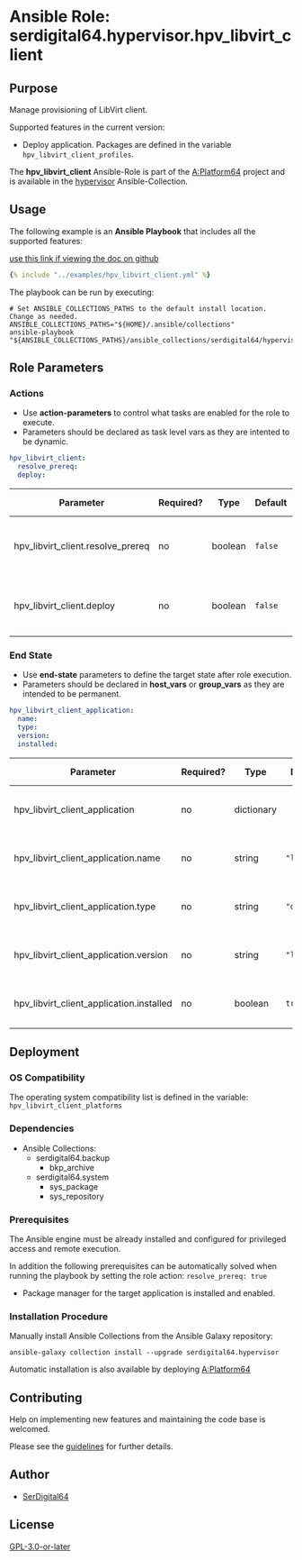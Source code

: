 # Ansible Role: serdigital64.hypervisor.hpv_libvirt_client

## Purpose

Manage provisioning of LibVirt client.

Supported features in the current version:

- Deploy application. Packages are defined in the variable `hpv_libvirt_client_profiles`.

The **hpv_libvirt_client** Ansible-Role is part of the [A:Platform64](https://github.com/serdigital64/aplatform64) project and is available in the [hypervisor](https://aplatform64.readthedocs.io/en/latest/collections/hypervisor) Ansible-Collection.

## Usage

The following example is an **Ansible Playbook** that includes all the supported features:

[use this link if viewing the doc on github](https://github.com/aplatform64/hypervisor/blob/main/playbooks/hpv_libvirt_client.yml)

```yaml
{% include "../examples/hpv_libvirt_client.yml" %}
```

The playbook can be run by executing:

```shell
# Set ANSIBLE_COLLECTIONS_PATHS to the default install location. Change as needed.
ANSIBLE_COLLECTIONS_PATHS="${HOME}/.ansible/collections"
ansible-playbook "${ANSIBLE_COLLECTIONS_PATHS}/ansible_collections/serdigital64/hypervisor/playbooks/hpv_libvirt_client.yml"
```

## Role Parameters

### Actions

- Use **action-parameters** to control what tasks are enabled for the role to execute.
- Parameters should be declared as task level vars as they are intented to be dynamic.

```yaml
hpv_libvirt_client:
  resolve_prereq:
  deploy:
```

| Parameter                        | Required? | Type    | Default | Purpose / Value                             |
| -------------------------------- | --------- | ------- | ------- | ------------------------------------------- |
| hpv_libvirt_client.resolve_prereq | no        | boolean | `false` | Enable automatic resolution of prequisites  |
| hpv_libvirt_client.deploy         | no        | boolean | `false` | Enable installation of application packages |

### End State

- Use **end-state** parameters to define the target state after role execution.
- Parameters should be declared in **host_vars** or **group_vars** as they are intended to be permanent.

```yaml
hpv_libvirt_client_application:
  name:
  type:
  version:
  installed:
```

| Parameter                               | Required? | Type       | Default     | Purpose / Value                    |
| --------------------------------------- | --------- | ---------- | ----------- | ---------------------------------- |
| hpv_libvirt_client_application           | no        | dictionary |             | Set application package end state  |
| hpv_libvirt_client_application.name      | no        | string     | `"libvirt"` | Select application package name    |
| hpv_libvirt_client_application.type      | no        | string     | `"distro"`  | Select application package type    |
| hpv_libvirt_client_application.version   | no        | string     | `"latest"`  | Select application package version |
| hpv_libvirt_client_application.installed | no        | boolean    | `true`      | Set application package end state  |

## Deployment

### OS Compatibility

The operating system compatibility list is defined in the variable: `hpv_libvirt_client_platforms`

### Dependencies

- Ansible Collections:
  - serdigital64.backup
    - bkp_archive
  - serdigital64.system
    - sys_package
    - sys_repository

### Prerequisites

The Ansible engine must be already installed and configured for privileged access and remote execution.

In addition the following prerequisites can be automatically solved when running the playbook by setting the role action: `resolve_prereq: true`

- Package manager for the target application is installed and enabled.

### Installation Procedure

Manually install Ansible Collections from the Ansible Galaxy repository:

```shell
ansible-galaxy collection install --upgrade serdigital64.hypervisor
```

Automatic installation is also available by deploying [A:Platform64](https://aplatform64.readthedocs.io/en/latest/#deployment)

## Contributing

Help on implementing new features and maintaining the code base is welcomed.

Please see the [guidelines](https://aplatform64.readthedocs.io/en/latest/contributing/CONTRIBUTING) for further details.

## Author

- [SerDigital64](https://serdigital64.github.io/)

## License

[GPL-3.0-or-later](https://www.gnu.org/licenses/gpl-3.0.txt)
